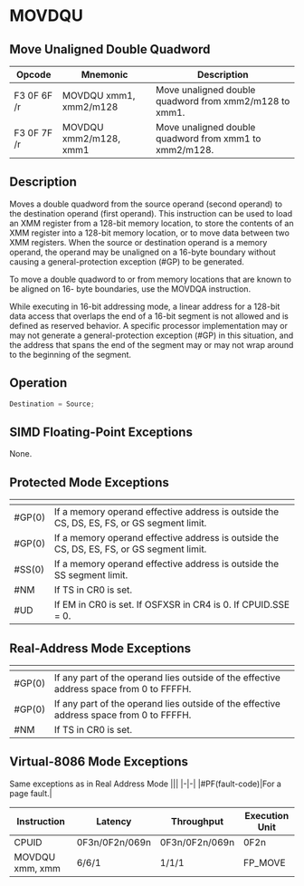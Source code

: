 # MOVDQU
 
## Move Unaligned Double Quadword
 
 
|Opcode|Mnemonic|Description|
|-|-|-|
|F3 0F 6F /r|MOVDQU xmm1, xmm2/m128|Move unaligned double quadword from xmm2/m128 to xmm1.|
|F3 0F 7F /r|MOVDQU xmm2/m128, xmm1|Move unaligned double quadword from xmm1 to xmm2/m128.|
 
## Description
 
Moves a double quadword from the source operand (second operand) to the destination operand (first operand). This instruction can be used to load an XMM register from a 128-bit memory location, to store the contents of an XMM register into a 128-bit memory location, or to move data between two XMM registers. When the source or destination operand is a memory operand, the operand may be unaligned on a 16-byte boundary without causing a general-protection exception (#GP) to be generated.
 
To move a double quadword to or from memory locations that are known to be aligned on 16- byte boundaries, use the MOVDQA instruction.
 
While executing in 16-bit addressing mode, a linear address for a 128-bit data access that overlaps the end of a 16-bit segment is not allowed and is defined as reserved behavior. A specific processor implementation may or may not generate a general-protection exception (#GP) in this situation, and the address that spans the end of the segment may or may not wrap around to the beginning of the segment.
 
 
## Operation
 
```c
Destination = Source;

```
 
 
## SIMD Floating-Point Exceptions
 
None.
 
## Protected Mode Exceptions
 
|[]()||
|-|-|
|#GP(0)|If a memory operand effective address is outside the CS, DS, ES, FS, or GS segment limit.|
|#GP(0)|If a memory operand effective address is outside the CS, DS, ES, FS, or GS segment limit.|
|#SS(0)|If a memory operand effective address is outside the SS segment limit.|
|#NM|If TS in CR0 is set.|
|#UD|If EM in CR0 is set. If OSFXSR in CR4 is 0. If CPUID.SSE = 0.|
 
## Real-Address Mode Exceptions
 
|[]()||
|-|-|
|#GP(0)|If any part of the operand lies outside of the effective address space from 0 to FFFFH.|
|#GP(0)|If any part of the operand lies outside of the effective address space from 0 to FFFFH.|
|#NM|If TS in CR0 is set.|
 
## Virtual-8086 Mode Exceptions
 
Same exceptions as in Real Address Mode
|[]()||
|-|-|
|#PF(fault-code)|For a page fault.|
 
|Instruction|Latency|Throughput|Execution Unit|
|-|-|-|-|
|CPUID|0F3n/0F2n/069n|0F3n/0F2n/069n|0F2n|
|MOVDQU xmm, xmm|6/6/1|1/1/1|FP_MOVE|
